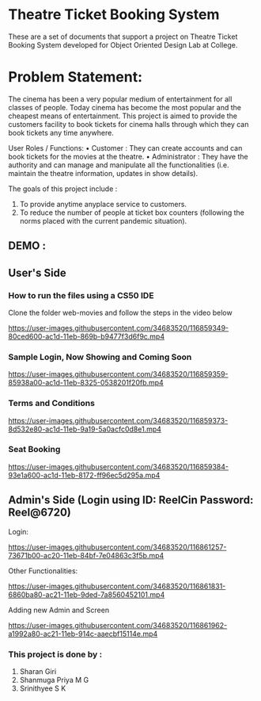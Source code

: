 # Theatre Ticket Booking System
These are a set of documents that support a project on Theatre Ticket Booking System developed for Object Oriented Design Lab at College.

# Problem Statement:

The cinema has been a very popular medium of entertainment for all classes of people. Today cinema has become the most popular and the cheapest means of entertainment. This project is  aimed to provide the customers  facility to book tickets for cinema halls through which they can book tickets any time anywhere.

User Roles / Functions:
•	Customer : They can create accounts and can book tickets for the movies at the theatre.
•	Administrator : They have the authority and can manage and manipulate all the functionalities (i.e. maintain the theatre information, updates in show details).

The goals of this project include : 
1.	To provide anytime anyplace service to customers.
2.	To reduce the number of people at ticket box counters (following the norms placed with the current pandemic situation).

## DEMO :
## User's Side

### How to run the files using a CS50 IDE
Clone the folder web-movies and follow the steps in the video below


https://user-images.githubusercontent.com/34683520/116859349-80ced600-ac1d-11eb-869b-b9477f3d6f9c.mp4

### Sample Login, Now Showing and Coming Soon
https://user-images.githubusercontent.com/34683520/116859359-85938a00-ac1d-11eb-8325-0538201f20fb.mp4

### Terms and Conditions
https://user-images.githubusercontent.com/34683520/116859373-8d532e80-ac1d-11eb-9a19-5a0acfc0d8e1.mp4

### Seat Booking
https://user-images.githubusercontent.com/34683520/116859384-93e1a600-ac1d-11eb-8172-ff96ec5d295a.mp4

## Admin's Side (Login using ID: ReelCin Password: Reel@6720)
Login:


https://user-images.githubusercontent.com/34683520/116861257-73671b00-ac20-11eb-84bf-7e04863c3f5b.mp4

Other Functionalities:


https://user-images.githubusercontent.com/34683520/116861831-6860ba80-ac21-11eb-9ded-7a8560452101.mp4

Adding new Admin and Screen


https://user-images.githubusercontent.com/34683520/116861962-a1992a80-ac21-11eb-914c-aaecbf15114e.mp4




### This project is done by :
1. Sharan Giri
2. Shanmuga Priya M G 
3. Srinithyee S K 
